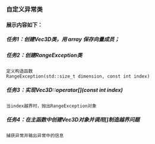 ### 自定义异常类

#### 展示内容如下：

##### 任务1：创建Vec3D类，用 array 保存向量成员；
##### 任务2：创建RangeException类
	定义构造函数
	RangeException(std::size_t dimension, const int index)

##### 任务3：实现Vec3D::operator[](const int index)
	当index越界时，抛出RangeException对象

##### 任务4：在主函数中创建Vec3D对象并调用[]制造越界问题
	捕获异常并输出异常中的信息
